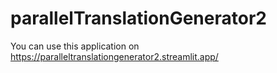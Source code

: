# parallelTranslationGenerator2
You can use this application on https://paralleltranslationgenerator2.streamlit.app/
